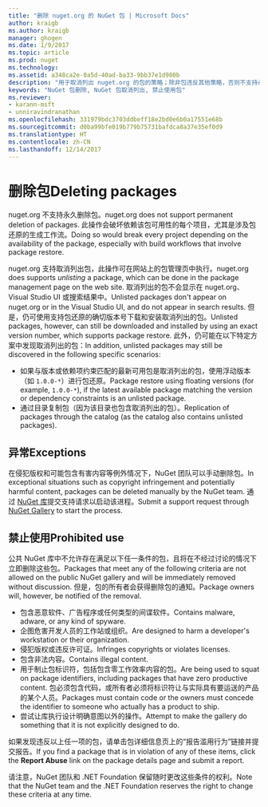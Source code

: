 ```yaml
---
title: "删除 nuget.org 的 NuGet 包 | Microsoft Docs"
author: kraigb
ms.author: kraigb
manager: ghogen
ms.date: 1/9/2017
ms.topic: article
ms.prod: nuget
ms.technology: 
ms.assetid: a348ca2e-0a5d-40ad-ba33-9bb37e1d980b
description: "用于取消列出 nuget.org 的包的策略；除非包违反其他策略，否则不支持永久删除。"
keywords: "NuGet 包删除, NuGet 包取消列出, 禁止使用包"
ms.reviewer:
- karann-msft
- unniravindranathan
ms.openlocfilehash: 331979bdc3703ddbeff18e2bd0e6b0a17551e68b
ms.sourcegitcommit: d0ba99bfe019b779b75731bafdca8a37e35ef0d9
ms.translationtype: HT
ms.contentlocale: zh-CN
ms.lasthandoff: 12/14/2017
---
```

# <a name="deleting-packages"></a><span data-ttu-id="514b8-104">删除包</span><span class="sxs-lookup"><span data-stu-id="514b8-104">Deleting packages</span></span>

<span data-ttu-id="514b8-105">nuget.org 不支持永久删除包。</span><span class="sxs-lookup"><span data-stu-id="514b8-105">nuget.org does not support permanent deletion of packages.</span></span> <span data-ttu-id="514b8-106">此操作会破坏依赖该包可用性的每个项目，尤其是涉及包还原的生成工作流。</span><span class="sxs-lookup"><span data-stu-id="514b8-106">Doing so would break every project depending on the availability of the package, especially with build workflows that involve package restore.</span></span>

<span data-ttu-id="514b8-107">nuget.org 支持取消列出包，此操作可在网站上的包管理页中执行。</span><span class="sxs-lookup"><span data-stu-id="514b8-107">nuget.org does supports *unlisting* a package, which can be done in the package management page on the web site.</span></span> <span data-ttu-id="514b8-108">取消列出的包不会显示在 nuget.org、Visual Studio UI 或搜索结果中。</span><span class="sxs-lookup"><span data-stu-id="514b8-108">Unlisted packages don't appear on nuget.org or in the Visual Studio UI, and do not appear in search results.</span></span> <span data-ttu-id="514b8-109">但是，仍可使用支持包还原的确切版本号下载和安装取消列出的包。</span><span class="sxs-lookup"><span data-stu-id="514b8-109">Unlisted packages, however, can still be downloaded and installed by using an exact version number, which supports package restore.</span></span> <span data-ttu-id="514b8-110">此外，仍可能在以下特定方案中发现取消列出的包：</span><span class="sxs-lookup"><span data-stu-id="514b8-110">In addition, unlisted packages may still be discovered in the following specific scenarios:</span></span>

- <span data-ttu-id="514b8-111">如果与版本或依赖项约束匹配的最新可用包是取消列出的包，使用浮动版本（如 `1.0.0-*`）进行包还原。</span><span class="sxs-lookup"><span data-stu-id="514b8-111">Package restore using floating versions (for example, `1.0.0-*`), if the latest available package matching the version or dependency constraints is an unlisted package.</span></span>
- <span data-ttu-id="514b8-112">通过目录复制包（因为该目录也包含取消列出的包）。</span><span class="sxs-lookup"><span data-stu-id="514b8-112">Replication of packages through the catalog (as the catalog also contains unlisted packages).</span></span>

## <a name="exceptions"></a><span data-ttu-id="514b8-113">异常</span><span class="sxs-lookup"><span data-stu-id="514b8-113">Exceptions</span></span>

<span data-ttu-id="514b8-114">在侵犯版权和可能包含有害内容等例外情况下，NuGet 团队可以手动删除包。</span><span class="sxs-lookup"><span data-stu-id="514b8-114">In exceptional situations such as copyright infringement and potentially harmful content, packages can be deleted manually by the NuGet team.</span></span> <span data-ttu-id="514b8-115">通过 [NuGet 库](http://www.nuget.org)提交支持请求以启动该进程。</span><span class="sxs-lookup"><span data-stu-id="514b8-115">Submit a support request through [NuGet Gallery](http://www.nuget.org) to start the process.</span></span>

## <a name="prohibited-use"></a><span data-ttu-id="514b8-116">禁止使用</span><span class="sxs-lookup"><span data-stu-id="514b8-116">Prohibited use</span></span>

<span data-ttu-id="514b8-117">公共 NuGet 库中不允许存在满足以下任一条件的包，且将在不经过讨论的情况下立即删除这些包。</span><span class="sxs-lookup"><span data-stu-id="514b8-117">Packages that meet any of the following criteria are not allowed on the public NuGet gallery and will be immediately removed without discussion.</span></span> <span data-ttu-id="514b8-118">但是，包的所有者会获得删除包的通知。</span><span class="sxs-lookup"><span data-stu-id="514b8-118">Package owners will, however, be notified of the removal.</span></span>

- <span data-ttu-id="514b8-119">包含恶意软件、广告程序或任何类型的间谍软件。</span><span class="sxs-lookup"><span data-stu-id="514b8-119">Contains malware, adware, or any kind of spyware.</span></span>
- <span data-ttu-id="514b8-120">企图危害开发人员的工作站或组织。</span><span class="sxs-lookup"><span data-stu-id="514b8-120">Are designed to harm a developer's workstation or their organization.</span></span>
- <span data-ttu-id="514b8-121">侵犯版权或违反许可证。</span><span class="sxs-lookup"><span data-stu-id="514b8-121">Infringes copyrights or violates licenses.</span></span>
- <span data-ttu-id="514b8-122">包含非法内容。</span><span class="sxs-lookup"><span data-stu-id="514b8-122">Contains illegal content.</span></span>
- <span data-ttu-id="514b8-123">用于制止包标识符，包括包含零工作效率内容的包。</span><span class="sxs-lookup"><span data-stu-id="514b8-123">Are being used to squat on package identifiers, including packages that have zero productive content.</span></span> <span data-ttu-id="514b8-124">包必须包含代码，或所有者必须将标识符让与实际具有要运送的产品的某个人员。</span><span class="sxs-lookup"><span data-stu-id="514b8-124">Packages must contain code or the owners must concede the identifier to someone who actually has a product to ship.</span></span>
- <span data-ttu-id="514b8-125">尝试让库执行设计明确意图以外的操作。</span><span class="sxs-lookup"><span data-stu-id="514b8-125">Attempt to make the gallery do something that it is not explicitly designed to do.</span></span>

<span data-ttu-id="514b8-126">如果发现违反以上任一项的包，请单击包详细信息页上的“报告滥用行为”链接并提交报告。</span><span class="sxs-lookup"><span data-stu-id="514b8-126">If you find a package that is in violation of any of these items, click the **Report Abuse** link on the package details page and submit a report.</span></span>

<span data-ttu-id="514b8-127">请注意，NuGet 团队和 .NET Foundation 保留随时更改这些条件的权利。</span><span class="sxs-lookup"><span data-stu-id="514b8-127">Note that the NuGet team and the .NET Foundation reserves the right to change these criteria at any time.</span></span>
